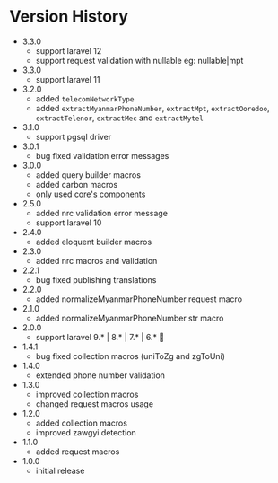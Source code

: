 # Version History

- 3.3.0
  - support laravel 12
  - support request validation with nullable eg: nullable|mpt
- 3.3.0
  - support laravel 11
- 3.2.0
  - added `telecomNetworkType`
  - added `extractMyanmarPhoneNumber`, `extractMpt`, `extractOoredoo`, `extractTelenor`, `extractMec` and `extractMytel`
- 3.1.0
  - support pgsql driver
- 3.0.1
  - bug fixed validation error messages
- 3.0.0
  - added query builder macros
  - added carbon macros
  - only used [core's components](https://github.com/Laravel-Myanmar-Tools)
- 2.5.0
  - added nrc validation error message
  - support laravel 10
- 2.4.0
  - added eloquent builder macros
- 2.3.0
  - added nrc macros and validation
- 2.2.1
  - bug fixed publishing translations
- 2.2.0
  - added normalizeMyanmarPhoneNumber request macro
- 2.1.0
  - added normalizeMyanmarPhoneNumber str macro
- 2.0.0
  - support laravel 9.\* | 8.\* | 7.\* | 6.\* :tada:
- 1.4.1
  - bug fixed collection macros (uniToZg and zgToUni)
- 1.4.0
  - extended phone number validation
- 1.3.0
  - improved collection macros
  - changed request macros usage
- 1.2.0
  - added collection macros
  - improved zawgyi detection
- 1.1.0
  - added request macros
- 1.0.0
  - initial release
